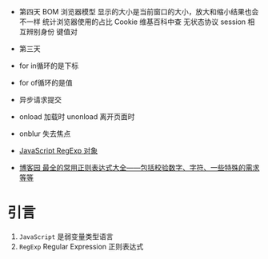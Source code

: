 - 第四天
BOM 浏览器模型
显示的大小是当前窗口的大小，放大和缩小结果也会不一样
统计浏览器使用的占比
Cookie 维基百科中查 无状态协议
session 相互辨别身份 键值对

- 第三天
- for in循环的是下标
- for of循环的是值
- 异步请求提交
- onload 加载时 unonload 离开页面时
- onblur 失去焦点

- [JavaScript RegExp 对象](http://w3school.com.cn/jsref/jsref_obj_regexp.asp)
- [博客园 最全的常用正则表达式大全——包括校验数字、字符、一些特殊的需求等等](http://www.cnblogs.com/zxin/archive/2013/01/26/2877765.html)

# 引言

1. `JavaScript` 是弱变量类型语言
2. `RegExp` Regular Expression 正则表达式